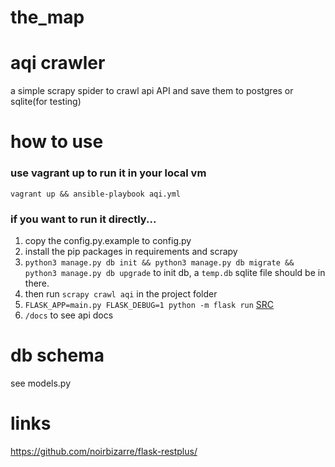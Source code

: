 # the_map

# aqi crawler
a simple scrapy spider to crawl api API and save them to postgres or sqlite(for testing)

# how to use
### use vagrant up to run it in your local vm
`vagrant up && ansible-playbook aqi.yml`


### if you want to run it directly...
1. copy the config.py.example to config.py
2. install the pip packages in requirements and scrapy
3. `python3 manage.py db init && python3 manage.py db migrate && python3 manage.py db upgrade` to init db, a `temp.db` sqlite file should be in there. 
4. then run `scrapy crawl aqi` in the project folder
5. `FLASK_APP=main.py FLASK_DEBUG=1 python -m flask run` [SRC](https://stackoverflow.com/questions/16344756/auto-reloading-python-flask-app-upon-code-changes)
6. `/docs` to see api docs

# db schema
see models.py

# links
https://github.com/noirbizarre/flask-restplus/
